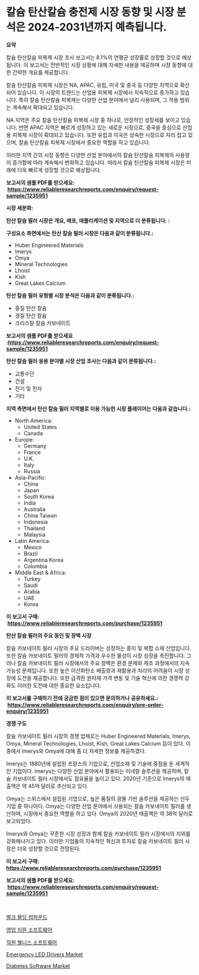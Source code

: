 <p><h1>칼슘 탄산칼슘 충전제 시장 동향 및 시장 분석은 2024-2031년까지 예측됩니다.</h1></p><p><strong>요약</strong></p>
<p><p>칼슘 탄산칼슘 피복제 시장 조사 보고서는 8.1%의 연평균 성장률로 성장할 것으로 예상됩니다. 이 보고서는 전반적인 시장 상황에 대해 자세한 내용을 제공하며 시장 동향에 대한 간략한 개요를 제공합니다.</p><p>칼슘 탄산칼슘 피복제 시장은 NA, APAC, 유럽, 미국 및 중국 등 다양한 지역으로 확산되어 있습니다. 이 시장의 트렌드는 산업용 피복제 시장에서 지속적으로 증가하고 있습니다. 특히 칼슘 탄산칼슘 피복제는 다양한 산업 분야에서 널리 사용되며, 그 적용 범위는 계속해서 확대되고 있습니다.</p><p>NA 지역은 주요 칼슘 탄산칼슘 피복제 시장 중 하나로, 안정적인 성장세를 보이고 있습니다. 반면 APAC 지역은 빠르게 성장하고 있는 새로운 시장으로, 중국을 중심으로 산업용 피복제 시장이 확대되고 있습니다. 또한 유럽과 미국은 성숙한 시장으로 자리 잡고 있으며, 칼슘 탄산칼슘 피복제 시장에서 중요한 역할을 하고 있습니다.</p><p>이러한 지역 간의 시장 동향은 다양한 산업 분야에서의 칼슘 탄산칼슘 피복제의 사용량이 증가함에 따라 계속해서 변화하고 있습니다. 따라서 칼슘 탄산칼슘 피복제 시장은 미래에 더욱 빠르게 성장할 것으로 예상됩니다.</p></p>
<p><strong>보고서의 샘플 PDF를 받으세요: &nbsp;<a href="https://www.reliableresearchreports.com/enquiry/request-sample/1235951">https://www.reliableresearchreports.com/enquiry/request-sample/1235951</a></strong></p>
<p><strong>시장 세분화:</strong></p>
<p><strong> 탄산 칼슘 필러 시장은 개요, 배포, 애플리케이션 및 지역으로 더 분류됩니다. :</strong></p>
<p><strong>구성요소 측면에서는 탄산 칼슘 필러 시장은 다음과 같이 분류됩니다.:</strong></p>
<p><ul><li>Huber Engineered Materials</li><li>Imerys</li><li>Omya</li><li>Mineral Technologies</li><li>Lhoist</li><li>Kish</li><li>Great Lakes Calcium</li></ul></p>
<p><strong> 탄산 칼슘 필러 유형별 시장 분석은 다음과 같이 분류됩니다.:</strong></p>
<p><ul><li>중질 탄산 칼슘</li><li>경질 탄산 칼슘</li><li>크리스탈 칼슘 카보네이트</li></ul></p>
<p><strong>보고서의 샘플 PDF를 받으세요 :<a href="https://www.reliableresearchreports.com/enquiry/request-sample/1235951">https://www.reliableresearchreports.com/enquiry/request-sample/1235951</a></strong></p>
<p><strong> 탄산 칼슘 필러 응용 분야별 시장 산업 조사는 다음과 같이 분류됩니다.:</strong></p>
<p><ul><li>교통수단</li><li>건설</li><li>전기 및 전자</li><li>기타</li></ul></p>
<p><strong>지역 측면에서 탄산 칼슘 필러 지역별로 이용 가능한 시장 플레이어는 다음과 같습니다.:</strong></p>
<p><ul>
    <li>
        North America:
        <ul>
            <li>United States</li>
            <li>Canada</li>
        </ul>
    </li>
    <li>
        Europe:
        <ul>
            <li>Germany</li>
            <li>France</li>
            <li>U.K.</li>
            <li>Italy</li>
            <li>Russia</li>
        </ul>
    </li>
    <li>
        Asia-Pacific:
        <ul>
            <li>China</li>
            <li>Japan</li>
            <li>South Korea</li>
            <li>India</li>
            <li>Australia</li>
            <li>China Taiwan</li>
            <li>Indonesia</li>
            <li>Thailand</li>
            <li>Malaysia</li>
        </ul>
    </li>
    <li>
        Latin America:
        <ul>
            <li>Mexico</li>
            <li>Brazil</li>
            <li>Argentina Korea</li>
            <li>Colombia</li>
        </ul>
    </li>
    <li>
        Middle East & Africa:
        <ul>
            <li>Turkey</li>
            <li>Saudi</li>
            <li>Arabia</li>
            <li>UAE</li>
            <li>Korea</li>
        </ul>
    </li>
    </ul></p>
<p><strong>이 보고서 구매: &nbsp;<a href="https://www.reliableresearchreports.com/purchase/1235951">https://www.reliableresearchreports.com/purchase/1235951</a></strong></p>
<p><strong>탄산 칼슘 필러의 주요 동인 및 장벽 시장</strong></p>
<p><p>칼슘 카보네이트 필러 시장의 주요 드라이버는 성장하는 종이 및 복합 소재 산업입니다. 또한 칼슘 카보네이트 필러의 경제적 가격과 우수한 물성이 시장 성장을 촉진합니다. 그러나 칼슘 카보네이트 필러 시장에서의 주요 장벽은 환경 문제와 제조 과정에서의 지속 가능성 문제입니다. 또한 높은 이산화탄소 배출량과 재활용과 처리의 어려움이 시장 성장에 도전을 제공합니다. 또한 급격한 원자재 가격 변동 및 기술 혁신에 의한 경쟁력 강화도 이러한 도전에 대한 중요한 요소입니다.</p></p>
<p><strong>이 보고서를 구매하기 전에 궁금한 점이 있으면 문의하거나 공유하세요.: &nbsp;<a href="https://www.reliableresearchreports.com/enquiry/pre-order-enquiry/1235951">https://www.reliableresearchreports.com/enquiry/pre-order-enquiry/1235951</a></strong></p>
<p><strong>경쟁 구도</strong></p>
<p><p>칼슘 카보네이트 필러 시장의 경쟁 업체로는 Huber Engineered Materials, Imerys, Omya, Mineral Technologies, Lhoist, Kish, Great Lakes Calcium 등이 있다. 이 중에서 Imerys와 Omya에 대해 좀 더 자세한 정보를 제공하겠다.</p><p>Imerys는 1880년에 설립된 프랑스의 기업으로, 산업소재 및 기술에 중점을 둔 세계적인 기업이다. Imerys는 다양한 산업 분야에서 활용되는 미네랄 솔루션을 제공하며, 칼슘 카보네이트 필러 시장에서도 점유율을 높이고 있다. 2020년 기준으로 Imerys의 매출액은 약 45억 달러로 추산되고 있다.</p><p>Omya는 스위스에서 설립된 기업으로, 높은 품질의 광물 기반 솔루션을 제공하는 선두 기업 중 하나이다. Omya는 다양한 산업 분야에서 사용되는 칼슘 카보네이트 필러를 생산하며, 시장에서 중요한 역할을 하고 있다. Omya의 2020년 매출액은 약 38억 달러로 보고되었다.</p><p>Imerys와 Omya는 꾸준한 시장 성장과 함께 칼슘 카보네이트 필러 시장에서의 지위를 강화해나가고 있다. 이러한 기업들의 지속적인 혁신과 투자로 칼슘 카보네이트 필러 시장은 더욱 성장할 것으로 전망된다.</p></p>
<p><strong>이 보고서 구매: &nbsp; <a href="https://www.reliableresearchreports.com/purchase/1235951">https://www.reliableresearchreports.com/purchase/1235951</a></strong></p>
<p><strong>보고서의 샘플 PDF를 받으세요: &nbsp;<a href="https://www.reliableresearchreports.com/enquiry/request-sample/1235951">https://www.reliableresearchreports.com/enquiry/request-sample/1235951</a></strong><strong></strong></p>
<p>&nbsp;</p>
<p><p><a href="https://github.com/vs10l4sfg5c/Market-Research-Report-List-1/blob/main/9577986186527.md">벌크 몰딩 컴파운드</a></p><p><a href="https://medium.com/@hzoldrz75165644/%EC%98%81%EC%97%85-%EC%A7%80%EC%9B%90-%EC%86%8C%ED%94%84%ED%8A%B8%EC%9B%A8%EC%96%B4-%EC%8B%9C%EC%9E%A5-%ED%86%B5%EC%B0%B0-%EC%8B%9C%EC%9E%A5-%EB%8F%99%ED%96%A5-%EC%84%B1%EC%9E%A5-2024%EB%85%84%EB%B6%80%ED%84%B0-2031%EB%85%84%EA%B9%8C%EC%A7%80-%EC%98%88%EC%B8%A1-6848c05b0665">영업 지원 소프트웨어</a></p><p><a href="https://medium.com/@jimmieytrau676766/%EC%A7%81%EC%9B%90-%EC%9B%B0%EB%8B%88%EC%8A%A4-%EC%86%8C%ED%94%84%ED%8A%B8%EC%9B%A8%EC%96%B4-%EC%8B%9C%EC%9E%A5-%EA%B7%9C%EB%AA%A8-%EB%B0%8F-%EC%8B%9C%EC%9E%A5-%EB%8F%99%ED%96%A5-%EC%99%84%EC%A0%84%ED%95%9C-%EC%82%B0%EC%97%85-%EA%B0%9C%EC%9A%94-2024-2031-f1aa763b57bf">직원 웰니스 소프트웨어</a></p><p><a href="https://github.com/Krish2023na/Market-Research-Report-List-3/blob/main/emergency-led-drivers-market.md">Emergency LED Drivers Market</a></p><p><a href="https://iodized-pantydraco-05c.notion.site/Diabetes-Software-Market-Size-Share-Trends-Analysis-Report-By-Application-Regional-Outlook-Comp-a6243e625e37457b80fe519b27d843f7">Diabetes Software Market</a></p></p>